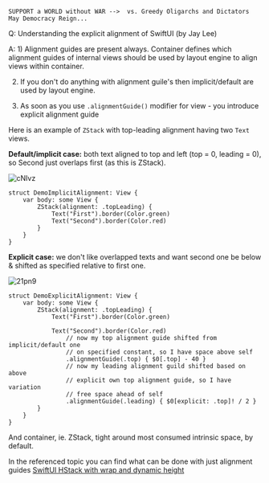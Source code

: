```
SUPPORT a WORLD without WAR -->  vs. Greedy Oligarchs and Dictators
May Democracy Reign... 
```

Q: Understanding the explicit alignment of SwiftUI (by Jay Lee)

A: 1) Alignment guides are present always. Container defines which alignment guides of internal views should be used by layout engine to align views within container. 

2) If you don't do anything with alignment guile's then implicit/default are used by layout engine. 

3) As soon as you use `.alignmentGuide()` modifier for view - you introduce explicit alignment guide

Here is an example of `ZStack` with top-leading alignment having two `Text` views.

**Default/implicit case:** both text aligned to top and left (top = 0, leading = 0), so Second just overlaps first (as this is ZStack).

![cNIvz](https://user-images.githubusercontent.com/62171579/174468257-ba035fae-4d2e-4cc4-9615-d69d5962e284.png)

```
struct DemoImplicitAlignment: View {
    var body: some View {
        ZStack(alignment: .topLeading) {
            Text("First").border(Color.green)
            Text("Second").border(Color.red)
        }
    }
}
```

**Explicit case:** we don't like overlapped texts and want second one be below & shifted as specified relative to first one.

![21pn9](https://user-images.githubusercontent.com/62171579/174468265-a806a712-aeb8-4c97-af87-fab19ee5cff5.png)

```
struct DemoExplicitAlignment: View {
    var body: some View {
        ZStack(alignment: .topLeading) {
            Text("First").border(Color.green)

            Text("Second").border(Color.red)
                // now my top alignment guide shifted from implicit/default one
                // on specified constant, so I have space above self
                .alignmentGuide(.top) { $0[.top] - 40 }
                // now my leading alignment guild shifted based on above
                // explicit own top alignment guide, so I have variation
                // free space ahead of self
                .alignmentGuide(.leading) { $0[explicit: .top]! / 2 }
        }
    }
}
```

And container, ie. ZStack, tight around most consumed intrinsic space, by default.

In the referenced topic you can find what can be done with just alignment guides [SwiftUI HStack with wrap and dynamic height](https://github.com/Asperi-Demo/4SwiftUI/blob/master/Answers/HStack_with_wrap_dynamic_height.md)
